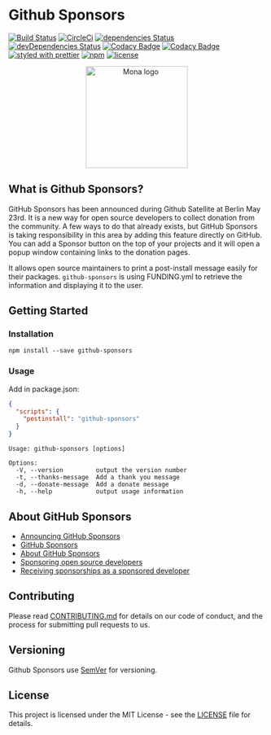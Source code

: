 # Github Sponsors

[![Build Status](https://travis-ci.org/Ffloriel/github-sponsors.svg?branch=master)]()
[![CircleCi](https://circleci.com/gh/Ffloriel/github-sponsors/tree/master.svg?style=shield)]()
[![dependencies Status](https://david-dm.org/ffloriel/github-sponsors/status.svg)](https://david-dm.org/ffloriel/github-sponsors)
[![devDependencies Status](https://david-dm.org/ffloriel/github-sponsors/dev-status.svg)](https://david-dm.org/ffloriel/github-sponsors?type=dev)
[![Codacy Badge](https://api.codacy.com/project/badge/Grade/e89da576413e44b5943d504bb134edb5)](https://www.codacy.com/app/florielfedry/github-sponsors?utm_source=github.com&amp;utm_medium=referral&amp;utm_content=Ffloriel/github-sponsors&amp;utm_campaign=Badge_Grade)
[![Codacy Badge](https://api.codacy.com/project/badge/Coverage/2f2f3fb0a5c541beab2018483e62a828)](https://www.codacy.com/app/Ffloriel/github-sponsors?utm_source=github.com&utm_medium=referral&utm_content=Ffloriel/github-sponsors&utm_campaign=Badge_Coverage)
[![styled with prettier](https://img.shields.io/badge/styled_with-prettier-ff69b4.svg)](https://github.com/prettier/prettier)
[![npm](https://img.shields.io/npm/v/github-sponsors.svg)](https://www.npmjs.com/package/github-sponsors)
[![license](https://img.shields.io/github/license/ffloriel/github-sponsors.svg)]()


<p align="center">
	<img src="https://github.githubassets.com/images/modules/site/sponsors/logo-mona.svg" height="200" width="200" alt="Mona logo"/>
</p>

## What is Github Sponsors?

GitHub Sponsors has been announced during Github Satellite at Berlin May 23rd. It is a new way for open source developers to collect donation from the community.
A few ways to do that already exists, but GitHub Sponsors is taking responsibility in this area by adding this feature directly on GitHub.
You can add a Sponsor button on the top of your projects and it will open a popup window containing links to the donation pages.

It allows open source maintainers to print a post-install message easily for their packages. `github-sponsors` is using FUNDING.yml to retrieve the information and displaying it to the user.


## Getting Started

### Installation

```
npm install --save github-sponsors
```

### Usage

Add in package.json:

```json
{
  "scripts": {
    "postinstall": "github-sponsors"
  }
}
```

```
Usage: github-sponsors [options]

Options:
  -V, --version         output the version number
  -t, --thanks-message  Add a thank you message
  -d, --donate-message  Add a donate message
  -h, --help            output usage information
```

## About GitHub Sponsors

- [Announcing GitHub Sponsors](https://github.blog/2019-05-23-announcing-github-sponsors-a-new-way-to-contribute-to-open-source/)
- [GitHub Sponsors](https://github.com/sponsors)
- [About GitHub Sponsors](https://help.github.com/en/articles/about-github-sponsors)
- [Sponsoring open source developers](https://help.github.com/en/articles/sponsoring-open-source-developers)
- [Receiving sponsorships as a sponsored developer](https://help.github.com/en/articles/receiving-sponsorships-as-a-sponsored-developer)

## Contributing

Please read [CONTRIBUTING.md](./CONTRIBUTING.md) for details on our code of
conduct, and the process for submitting pull requests to us.

## Versioning

Github Sponsors use [SemVer](http://semver.org/) for versioning.

## License

This project is licensed under the MIT License - see the [LICENSE](LICENSE) file
for details.
